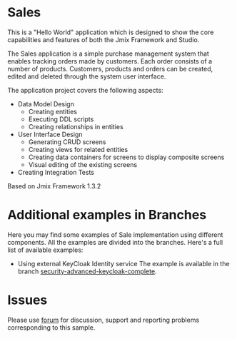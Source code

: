 # Sales
This is a "Hello World" application which is designed to show the core capabilities and features of both the Jmix Framework and Studio.

The Sales application is a simple purchase management system that enables tracking orders made by customers. Each order consists of a number of products. Customers, products and orders can be created, edited and deleted through the system user interface.

The application project covers the following aspects:

- Data Model Design
  - Creating entities
  - Executing DDL scripts
  - Creating relationships in entities
- User Interface Design
  - Generating CRUD screens
  - Creating views for related entities
  - Creating data containers for screens to display composite screens
  - Visual editing of the existing screens
- Creating Integration Tests

Based on Jmix Framework 1.3.2

# Additional examples in Branches
Here you may find some examples of Sale implementation using different components. All the examples are divided into the branches. Here's a full list of available examples:

* Using external KeyCloak Identity service The example is available in the branch [security-advanced-keycloak-complete](https://github.com/jmix-projects/sample-sales-jmix/tree/security-advanced-keycloak-complete).

# Issues
Please use [forum](https://forum.jmix.io/c/support/5) for discussion, support and reporting problems corresponding to this sample.
